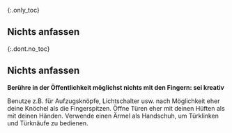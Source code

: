 {:.only_toc}
## Nichts anfassen

{:.dont.no_toc}
## Nichts anfassen 
**Berühre in der Öffentlichkeit möglichst nichts mit den Fingern: sei kreativ**

Benutze z.B. für Aufzugsknöpfe, Lichtschalter usw. nach Möglichkeit eher deine Knöchel als die Fingerspitzen.
Öffne Türen eher mit deinen Hüften als mit deinen Händen.
Verwende einen Ärmel als Handschuh, um Türklinken und Türknäufe zu bedienen.
